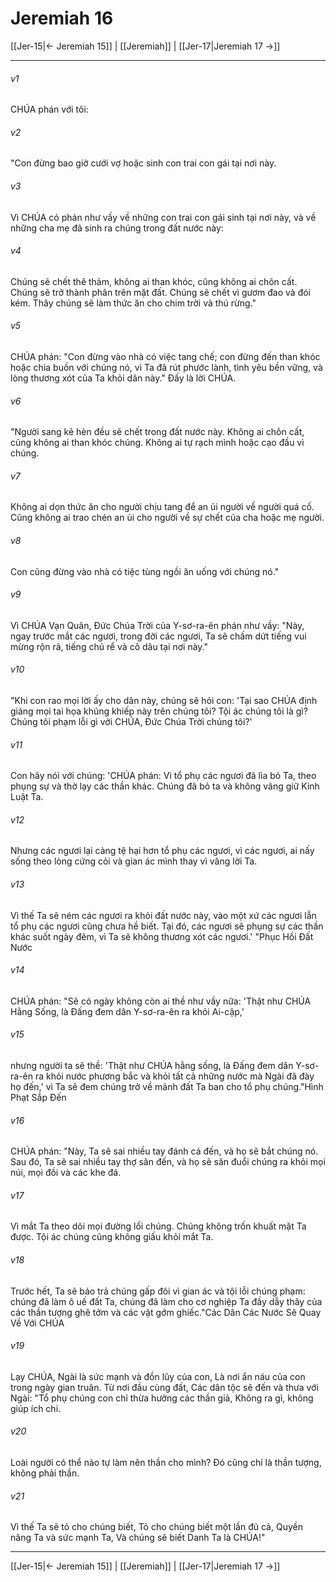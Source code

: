 # Jeremiah 16

[[Jer-15|← Jeremiah 15]] | [[Jeremiah]] | [[Jer-17|Jeremiah 17 →]]
***



###### v1 
CHÚA phán với tôi: 

###### v2 
"Con đừng bao giờ cưới vợ hoặc sinh con trai con gái tại nơi này. 

###### v3 
Vì CHÚA có phán như vầy về những con trai con gái sinh tại nơi này, và về những cha mẹ đã sinh ra chúng trong đất nước này: 

###### v4 
Chúng sẽ chết thê thảm, không ai than khóc, cũng không ai chôn cất. Chúng sẽ trở thành phân trên mặt đất. Chúng sẽ chết vì gươm đao và đói kém. Thây chúng sẽ làm thức ăn cho chim trời và thú rừng." 

###### v5 
CHÚA phán: "Con đừng vào nhà có việc tang chế; con đừng đến than khóc hoặc chia buồn với chúng nó, vì Ta đã rút phước lành, tình yêu bền vững, và lòng thương xót của Ta khỏi dân này." Đấy là lời CHÚA. 

###### v6 
"Người sang kẻ hèn đều sẽ chết trong đất nước này. Không ai chôn cất, cũng không ai than khóc chúng. Không ai tự rạch mình hoặc cạo đầu vì chúng. 

###### v7 
Không ai dọn thức ăn cho người chịu tang để an ủi người về người quá cố. Cũng không ai trao chén an ủi cho người về sự chết của cha hoặc mẹ người. 

###### v8 
Con cũng đừng vào nhà có tiệc tùng ngồi ăn uống với chúng nó." 

###### v9 
Vì CHÚA Vạn Quân, Đức Chúa Trời của Y-sơ-ra-ên phán như vầy: "Này, ngay trước mắt các ngươi, trong đời các ngươi, Ta sẽ chấm dứt tiếng vui mừng rộn rã, tiếng chú rể và cô dâu tại nơi này." 

###### v10 
"Khi con rao mọi lời ấy cho dân này, chúng sẽ hỏi con: 'Tại sao CHÚA định giáng mọi tai họa khủng khiếp này trên chúng tôi? Tội ác chúng tôi là gì? Chúng tôi phạm lỗi gì với CHÚA, Đức Chúa Trời chúng tôi?' 

###### v11 
Con hãy nói với chúng: 'CHÚA phán: Vì tổ phụ các ngươi đã lìa bỏ Ta, theo phụng sự và thờ lạy các thần khác. Chúng đã bỏ ta và không vâng giữ Kinh Luật Ta. 

###### v12 
Nhưng các ngươi lại càng tệ hại hơn tổ phụ các ngươi, vì các ngươi, ai nấy sống theo lòng cứng cỏi và gian ác mình thay vì vâng lời Ta. 

###### v13 
Vì thế Ta sẽ ném các ngươi ra khỏi đất nước này, vào một xứ các ngươi lẫn tổ phụ các ngươi cũng chưa hề biết. Tại đó, các ngươi sẽ phụng sự các thần khác suốt ngày đêm, vì Ta sẽ không thương xót các ngươi.' "Phục Hồi Đất Nước 

###### v14 
CHÚA phán: "Sẽ có ngày không còn ai thề như vầy nữa: 'Thật như CHÚA Hằng Sống, là Đấng đem dân Y-sơ-ra-ên ra khỏi Ai-cập,' 

###### v15 
nhưng người ta sẽ thề: 'Thật như CHÚA hằng sống, là Đấng đem dân Y-sơ-ra-ên ra khỏi nước phương bắc và khỏi tất cả những nước mà Ngài đã đày họ đến,' vì Ta sẽ đem chúng trở về mảnh đất Ta ban cho tổ phụ chúng."Hình Phạt Sắp Đến 

###### v16 
CHÚA phán: "Này, Ta sẽ sai nhiều tay đánh cá đến, và họ sẽ bắt chúng nó. Sau đó, Ta sẽ sai nhiều tay thợ săn đến, và họ sẽ săn đuổi chúng ra khỏi mọi núi, mọi đồi và các khe đá. 

###### v17 
Vì mắt Ta theo dõi mọi đường lối chúng. Chúng không trốn khuất mặt Ta được. Tội ác chúng cũng không giấu khỏi mắt Ta. 

###### v18 
Trước hết, Ta sẽ báo trả chúng gấp đôi vì gian ác và tội lỗi chúng phạm: chúng đã làm ô uế đất Ta, chúng đã làm cho cơ nghiệp Ta đầy dẫy thây của các thần tượng ghê tởm và các vật gớm ghiếc."Các Dân Các Nước Sẽ Quay Về Với CHÚA 

###### v19 
Lạy CHÚA, Ngài là sức mạnh và đồn lũy của con, Là nơi ẩn náu của con trong ngày gian truân. Từ nơi đầu cùng đất, Các dân tộc sẽ đến và thưa với Ngài: "Tổ phụ chúng con chỉ thừa hưởng các thần giả, Không ra gì, không giúp ích chi. 

###### v20 
Loài người có thể nào tự làm nên thần cho mình? Đó cũng chỉ là thần tượng, không phải thần. 

###### v21 
Vì thế Ta sẽ tỏ cho chúng biết, Tỏ cho chúng biết một lần đủ cả, Quyền năng Ta và sức mạnh Ta, Và chúng sẽ biết Danh Ta là CHÚA!"

***
[[Jer-15|← Jeremiah 15]] | [[Jeremiah]] | [[Jer-17|Jeremiah 17 →]]
